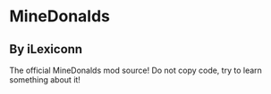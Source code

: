 MineDonalds
============
By iLexiconn
------------

The official MineDonalds mod source!
Do not copy code, try to learn something about it!